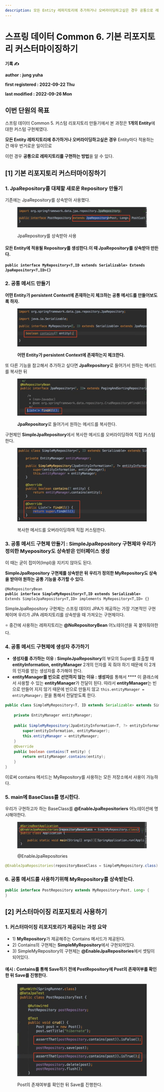 ```yaml
---
description: 모든 Entity 레파지토리에 추가하거나 오버라이딩하고싶은 경우 공통으로 레파지토리를 구현하는 방법
---
```


# 스프링 데이터 Common 6.  기본 리포지토리 커스터마이징하기

**기록 ✍️**

**author : jung yuha**

**first registered : 2022-09-22 Thu**

**last modified : 2022-09-26 Mon**

## **이번 단원의 목표**

스프링 데이터 Common 5. 커스텀 리포지토리 만들기에서 본 과정은 **1개의 Entity**에 대한 커스텀 구현체였다.&#x20;

**모든 Entity 레파지토리에 추가하거나 오버라이딩하고싶은 경우** Entity마다 적용하는 건 매우 번거로운 일이므로

이런 경우 **공통으로 레파지토리를 구현하는 방법**을 알 수 있다.

## **\[1]** 기본 리포지토리 커스터마이징하기

### 1. JpaRepository를 대체할 새로운 Repository 만들기

기존에는 JpaRepository를 상속받아 사용했다.

<figure><img src="../.gitbook/assets/image (6) (4).png" alt=""><figcaption><p> JpaRepository를 상속받아 사용</p></figcaption></figure>

#### 모든 Entity에 적용될 Repository를 생성한다.이 때 JpaRepository를 상속받아 만든다.

<pre class="language-java"><code class="lang-java"><strong>public interface MyRepository&#x3C;T,ID extends Serializable> Extends JpaRepository&#x3C;T,ID>{}</strong></code></pre>

### **2. 공통 메서드 만들기**

**어떤 Entity가 persistent Context에 존재하는지 체크하는 공통 메서드를 만들어보도록 하자.**

<figure><img src="../.gitbook/assets/image (2) (4).png" alt=""><figcaption><p> <strong>어떤 Entity가 persistent Context에 존재하는지 체크한다.</strong></p></figcaption></figure>

또 다른 기능을 참고해서 추가하고 싶다면 **JpaRepository**로 들어가서 원하는 메서드를 복사한 뒤&#x20;

<figure><img src="../.gitbook/assets/image (11).png" alt=""><figcaption><p> <strong>JpaRepository</strong>로 들어가서 원하는 메서드를 복사한다. </p></figcaption></figure>

구현체인 **SimpleJpaRepository**에서 복사한 메서드를 오버라이딩하여 직접 커스텀한다.

<figure><img src="../.gitbook/assets/image (1) (1).png" alt=""><figcaption><p> 복사한 메서드를 오버라이딩하여 직접 커스텀한다.</p></figcaption></figure>

### **3. 공통 메서드 구현체 만들기 :** SimpleJpaRepository 구현체와 우리가 정의한 Myepository도 상속받은 인터페이스 생성

이 때는 굳이 접미어(Impl)을 지키지 않아도 된다.

**SimpleJpaRepository 구현체를 상속받은 뒤 우리가 정의한 MyRepository도 상속을 받아야 원하는 공통 기능을 추가할 수 있다.**

<pre class="language-java"><code class="lang-java">@NoRepositoryBean
<strong>public interface SimpleMyRepository&#x3C;T,ID extends Serializable>
</strong>Extends SimpleJpaRepository&#x3C;T,ID> implements MyRepository&#x3C;T,ID> {}</code></pre>

SimpleJpaRepository 구현체는 스프링 데이터 JPA가 제공하는 가장 기본적인 구현체이며 우리가 JPA 레파지토리를 상속받을 때 가져오는 구현체이다.

⭐️ 중간에 사용하는 레파지토리는 **@NoRepositoryBean** 어노테이션을 꼭 붙여줘야한다.

### **4. 공통 메서드 구현체에 생성자 추가하기**

* **생성자를 추가하는 이유 : SimpleJpaRepository**의 부모의 Super를 호출할 때 **entityInformation, entityManager** 2개의 인자를 꼭 줘야 하기 때문에 이 2개의 인자를 받는 생성자를 추가해야 한다.
* **entityManager를 빈으로 선언하지 않는 이유 : 생성자**를 통해서 **** 이 클래스에서 사용할 수 있는 **entityManager**가 전달이 된다. 따라서 **entityManager**는 빈으로 만들어 지지 않기 때문에 빈으로 만들지 않고 `this.entityManager = entityManager;` 문을 통해서 전달받도록 한다.

```java
public class SimpleMyRepository<T, ID extends Serializable> extends SimpleJpaRepository<T, ID> implements MyRepository<T, ID> {

    private EntityManager entityManager;

    public SimpleMyRepository(JpaEntityInformation<T, ?> entityInformation, EntityManager entityManager) {
        super(entityInformation, entityManager);
        this.entityManager = entityManager;
    }
    @Override
    public boolean contains(T entity) {
        return entityManager.contains(entity);
    }
}
```

이로써 contains 메서드는 MyRepository를 사용하는 모든 저장소에서 사용이 가능하다.

### 5. main에 BaseClass를 명시한다.

우리가 구현하고자 하는 BaseClass를 **@EnableJpaRepositoriers** 어노테이션에 명시해야한다.&#x20;

<figure><img src="../.gitbook/assets/image (13).png" alt=""><figcaption><p> @EnableJpaRepositories</p></figcaption></figure>

```java
@EnableJpaRepositories(repositoryBaseClass = SimpleMyRepository.class)
```

### 6. 공통 메서드를 사용하기위해 MyRepository를 상속받는다.

```java
public interface PostRepository extends MyRepository<Post, Long> {
}
```

## \[2] 커스터마이징 리포지토리 사용하기

### 1. 커스터마이징 리포지토리가 제공되는 과정 요약

* 1\) **MyRepository**가 제공해주는 Contains 메서드가 제공된다.
* 2\) Contains의 구현체는 **SimpleMyRepository**에서 구현되어있다.
* 3\) SimpleMyRepository의 구현체는 **@EnableJpaRepositories**에서 셋팅이 되어있다.

#### 예시 : Contains를 통해 Save하기 전에 PostRepository에 Post의 존재여부를 확인한 뒤 Save를 진행한다.

<figure><img src="../.gitbook/assets/image (16).png" alt=""><figcaption><p> Post의 존재여부를 확인한 뒤 Save를 진행한다.</p></figcaption></figure>
